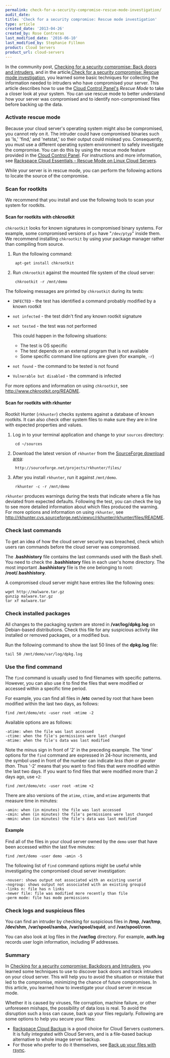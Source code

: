 ```yaml
---
permalink: check-for-a-security-compromise-rescue-mode-investigation/
audit_date:
title: 'Check for a security compromise: Rescue mode investigation'
type: article
created_date: '2013-04-26'
created_by: Rose Contreras
last_modified_date: '2016-06-10'
last_modified_by: Stephanie Fillmon
product: Cloud Servers
product_url: cloud-servers
---
```


In the community post, [Checking for a security compromise: Back doors and intruders](https://community.rackspace.com/products/f/public-cloud-forum/7316/checking-for-a-security-compromise-backdoors-and-intruders), 
and in the article,[Check for a security compromise: Rescue mode investigation](https://support.rackspace.com/how-to/check-for-a-security-compromise-rescue-mode-investigation/),
you learned some basic techniques for collecting the information needed to intruders who have compromised your server. This article describes how to use the [Cloud Control Panel's](https://mycloud.rackspace.com/) *Rescue Mode* to take a closer look at your system. You can use rescue mode to better understand how your server was compromised and to identify non-compromised files before backing up the data.

### Activate rescue mode

Because your cloud server's operating system might also be compromised, you cannot rely on it. The intruder could have compromised binaries such as 'ls,' 'find,' and 'netstat,' so their output could mislead you.
Consequently, you must use a different operating system environment to
safely investigate the compromise. You can do this by using the rescue mode feature provided in the [Cloud Control Panel](https://mycloud.rackspace.com/). For instructions and more information, see [Rackspace Cloud Essentials - Rescue Mode on Linux Cloud Servers](/how-to/rackspace-cloud-essentials-rescue-mode-on-linux-cloud-servers).

While your server is in rescue mode, you can perform the following actions to locate the source of the compromise.

### Scan for rootkits

We recommend that you install and use the following tools to scan your system for rootkits.

#### Scan for rootkits with chkrootkit

`chkrootkit` looks for known signatures in compromised binary systems. For example, some compromised versions of `ps` have "`/dev/ptyp`" inside them. We recommend installing `chkrootkit` by using your package manager rather than compiling from source.

1. Run the following command:

        apt-get install chkrootkit

2. Run `chkrootkit` against the mounted file system of the cloud server:

        chkrootkit -r /mnt/demo

The following messages are printed by `chkrootkit` during its tests:

-  `INFECTED` - the test has identified a command probably modified by a known rootkit
-  `not infected` - the test didn't find any known rootkit signature
-  `not tested` - the test was not performed

   This could happen in the following situations:
    - The test is OS specific
    - The test depends on an external program that is not available
    - Some specific command line options are given (for example, `-r`)

-  `not found` - the command to be tested is not found
-  `Vulnerable but disabled` - the command is infected

For more options and information on using `chkrootkit`, see <http://www.chkrootkit.org/README>.

#### Scan for rootkits with rkhunter

Rootkit Hunter (`rkhunter`) checks systems against a database of known rootkits. It can also check other system files to make sure they are in line with expected properties and values.

1. Log in to your terminal application and change to your `sources` directory:

        cd ~/sources

2. Download the latest version of `rkhunter` from the [SourceForge download area](http://sourceforge.net/projects/rkhunter/files/):

        http://sourceforge.net/projects/rkhunter/files/

3. After you install `rkhunter`, run it against `/mnt/demo`.

        rkhunter -c -r /mnt/demo

`rkhunter` produces warnings during the tests that indicate where a file has deviated from expected defaults. Following the test, you can check the log to see more detailed information about which files produced the warning.
For more options and information on using `rkhunter`, see <http://rkhunter.cvs.sourceforge.net/viewvc/rkhunter/rkhunter/files/README>.

### Check last commands

To get an idea of how the cloud server security was breached, check which users ran commands before the cloud server was compromised.

The **.bashhistory** file contains the last commands used with the Bash shell. You need to check the **.bashhistory** files in each user's home directory. The most important **.bashhistory** file is the one belonging to root: **/root/.bashhistory**.

A compromised cloud server might have entries like the following ones:

    wget http://malware.tar.gz
    gunzip malware.tar.gz
    tar xf malware.tar

### Check installed packages

All changes to the packaging system are stored in **/var/log/dpkg.log** on Debian-based distributions. Check this file for any suspicious activity like installed or removed packages, or a modified bus.

Run the following command to show the last 50 lines of the **dpkg.log** file:

    tail 50 /mnt/demo/var/log/dpkg.log

### Use the find command

The `find` command is usually used to find filenames with specific patterns. However, you can also use it to find the files that were modified or accessed within a specific time period.

For example, you can find all files in **/etc** owned by root that have been
modified within the last two days, as follows:

    find /mnt/demo/etc -user root -mtime -2

Available options are as follows:

    -atime: when the file was last accessed
    -ctime: when the file's permissions were last changed
    -mtime: when the file's data was last modified

Note the  minus sign in front of '2' in the preceding example. The 'time' options for the `find` command are expressed in 24-hour increments, and the symbol used in front of the number can indicate *less than* or *greater than*. Thus '-2' means that you want to find files that were modified within the last two days. If you want to find files that were modified more than 2 days ago, use `+2`:

    find /mnt/demo/etc -user root -mtime +2

There are also versions of the `atime`, `ctime`, and `mtime` arguments that
measure time in minutes:

    -amin: when (in minutes) the file was last accessed
    -cmin: when (in minutes) the file's permissions were last changed
    -mmin: when (in minutes) the file's data was last modified

#### Example

Find all of the files in your cloud server owned by the `demo` user
that have been accessed within the last five minutes:

    find /mnt/demo -user demo -amin -5

The following list of `find` command options might be useful while investigating the
compromised cloud server investigation:

    -nouser: shows output not associated with an existing userid
    -nogroup: shows output not associated with an existing groupid
    -links n: file has n links
    -newer file: file was modified more recently than file
    -perm mode: file has mode permissions

### Check logs and suspicious files

You can find an intruder by checking for suspicious files in **/tmp**, **/var/tmp**, **/dev/shm**, **/var/spool/samba**, **/var/spool/squid**, and **/var/spool/cron**.

You can also look at log files in the **/var/log** directory. For example, **auth.log** records user login information, including IP addresses.

### Summary

In [Checking for a security compromise: Backdoors and Intruders](/how-to/checking-for-a-security-compromise-backdoors-and-intruders), you learned some techniques to use to discover back doors and track intruders on your cloud server. This will help you to avoid the situation or
mistake that led to the compromise, minimizing the chance of future compromises. In this article, you learned how to investigate your cloud server in rescue mode.

Whether it is caused by viruses, file corruption, machine failure, or
other unforeseen mishaps, the possibility of data loss is real. To avoid the disruption such a loss can cause, back up your files regularly. Following are some options to help you secure your files:

-   [Rackspace Cloud Backup](http://www.rackspace.com/cloud/backup/) is a good choice for Cloud Servers customers. It is fully integrated with Cloud Servers, and is a file-based backup alternative to whole image server backup.
-   For those who prefer to do it themselves, see [Back up your files with rsync](/how-to/backing-up-your-files-with-rsync).
